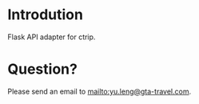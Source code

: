 # Introdution

Flask API adapter for ctrip.

# Question?

Please send an email to <mailto:yu.leng@gta-travel.com>.